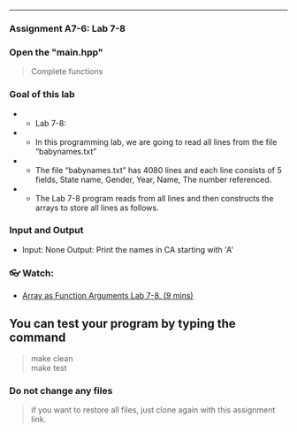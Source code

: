 <!--
[A6-2] (https://prezi.com/p/edit/-xdwv8fik5xk/)

![A6-2](https://nimbus-screenshots.s3.amazonaws.com/s/ac06ba1edf608a5b180e7068287ef8c4.png) -->

---

### Assignment A7-6: Lab 7-8

### Open the "main.hpp"

> Complete functions

### Goal of this lab

- - Lab 7-8:
- - In this programming lab, we are going to read all lines from the file “babynames.txt”
- - The file “babynames.txt” has 4080 lines and each line consists of 5 fields, State name, Gender, Year, Name, The number referenced.
- - The Lab 7-8 program reads from all lines and then constructs the arrays to store all lines as follows.

### Input and Output

- Input: None
  Output: Print the names in CA starting with 'A'

### 👓 Watch:

- [Array as Function Arguments Lab 7-8. (9 mins)](https://youtu.be/62chBGoql_Q)

## You can test your program by typing the command

> make clean <br>
> make test

### Do not change any files

> if you want to restore all files, just clone again with this assignment link.
